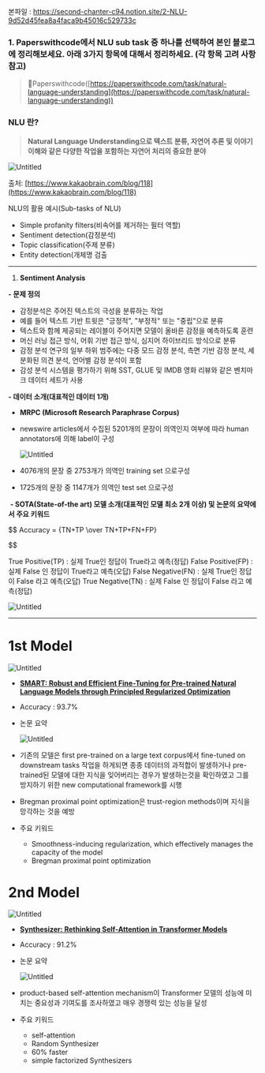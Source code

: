 본파일 : https://second-chanter-c94.notion.site/2-NLU-9d52d45fea8a4faca9b45016c529733c
### 1. Paperswithcode에서 NLU sub task 중 하나를 선택하여 본인 블로그에 정리해보세요. 아래 3가지 항목에 대해서 정리하세요. (각 항목 고려 사항 참고)

> 🔗Paperswithcode([https://paperswithcode.com/task/natural-language-understanding](https://paperswithcode.com/task/natural-language-understanding))
> 

### NLU 란?

> ****Natural Language Understanding으로 텍스트 분류, 자연어 추론 및 이야기 이해와 같은 다양한 작업을 포함하는 자연어 처리의 중요한 분야****
> 

![Untitled](https://s3-us-west-2.amazonaws.com/secure.notion-static.com/1124610c-cef6-47f4-9215-91e5a98aa3c0/Untitled.jpeg)

출처: [https://www.kakaobrain.com/blog/118](https://www.kakaobrain.com/blog/118)

NLU의 활용 예시(Sub-tasks of NLU)

- Simple profanity filters(비속어를 제거하는 필터 역할)
- Sentiment detection(감정분석)
- Topic classification(주제 분류)
- Entity detection(개체명 검출

---

 1) ****Sentiment Analysis****

**- 문제 정의**

- 감정분석은 주어진 텍스트의 극성을 분류하는 작업
- 예를 들어 텍스트 기반 트윗은 "긍정적", "부정적" 또는 "중립"으로 분류
- 텍스트와 함께 제공되는 레이블이 주어지면 모델이 올바른 감정을 예측하도록 훈련
- 머신 러닝 접근 방식, 어휘 기반 접근 방식, 심지어 하이브리드 방식으로 분류
- 감정 분석 연구의 일부 하위 범주에는 다중 모드 감정 분석, 측면 기반 감정 분석, 세분화된 의견 분석, 언어별 감정 분석이 포함
- 감성 분석 시스템을 평가하기 위해 SST, GLUE 및 IMDB 영화 리뷰와 같은 벤치마크 데이터 세트가 사용

**- 데이터 소개(대표적인 데이터 1개)**

- ****MRPC (Microsoft Research Paraphrase Corpus)****
- newswire articles에서 수집된 5201개의 문장이 의역인지 여부에 따라 human annotators에 의해 label이 구성
    
    ![Untitled](https://s3-us-west-2.amazonaws.com/secure.notion-static.com/e5b95b71-0e36-495d-a362-343c3684cbea/Untitled.jpeg)
    
- 4076개의 문장 중 2753개가 의역인 training set 으로구성
- 1725개의 문장 중 1147개가 의역인 test set 으로구성

 **- SOTA(State-of-the art) 모델 소개(대표적인 모델 최소 2개 이상) 및 
   논문의 요약에서 주요 키워드**

$$
Accuracy = {TN+TP \over TN+TP+FN+FP}

$$

True Positive(TP) : 실제 True인 정답이 True라고 예측(정답)
False Positive(FP) : 실제 False 인 정답이 True라고 예측(오답)
False Negative(FN) : 실제 True인 정답이 False 라고 예측(오답)
True Negative(TN) : 실제 False 인 정답이 False 라고 예측(정답)

![Untitled](https://s3-us-west-2.amazonaws.com/secure.notion-static.com/3a432dee-d27c-4b03-866d-ad14284c74dd/Untitled.png)

---

# 1st Model

![Untitled](https://s3-us-west-2.amazonaws.com/secure.notion-static.com/7b795df1-a42b-4ad9-b1fa-0421457a2901/Untitled.png)

- ****[SMART: Robust and Efficient Fine-Tuning for Pre-trained Natural Language Models through Principled Regularized Optimization](https://paperswithcode.com/paper/smart-robust-and-efficient-fine-tuning-for)****
- Accuracy : 93.7%
- 논문 요약
    
    ![Untitled](https://s3-us-west-2.amazonaws.com/secure.notion-static.com/49e4907f-2274-45c8-ae4d-d3cdf619c849/Untitled.png)
    
- 기존의 모델은 first pre-trained on a large text corpus에서 fine-tuned on downstream tasks 작업을 하게되면 종종 데이터의 과적합이 발생하거나 pre-trained된 모델에 대한 지식을 잊어버리는 경우가 발생하는것을 확인하였고 그를 방지하기 위한 new computational framework를 시행
- Bregman proximal point optimization은 trust-region methods이며 지식을 망각하는 것을 예방
- 주요 키워드
    - Smoothness-inducing regularization, which effectively manages the capacity of the model
    - Bregman proximal point optimization

# 2nd Model

![Untitled](https://s3-us-west-2.amazonaws.com/secure.notion-static.com/36ca4aa0-a570-4e31-9cf1-cf732874afd1/Untitled.png)

- ****[Synthesizer: Rethinking Self-Attention in Transformer Models](https://paperswithcode.com/paper/synthesizer-rethinking-self-attention-in)****
- Accuracy : 91.2%
- 논문 요약
    
    ![Untitled](https://s3-us-west-2.amazonaws.com/secure.notion-static.com/8cddedaa-cb27-42cd-9161-4db81a3ab80e/Untitled.png)
    
- product-based self-attention mechanism이 Transformer 모델의 성능에 미치는 중요성과 기여도를 조사하였고 매우 경쟁력 있는 성능을 달성
- 주요 키워드
    - self-attention
    - Random Synthesizer
    - 60% faster
    - simple factorized Synthesizers
